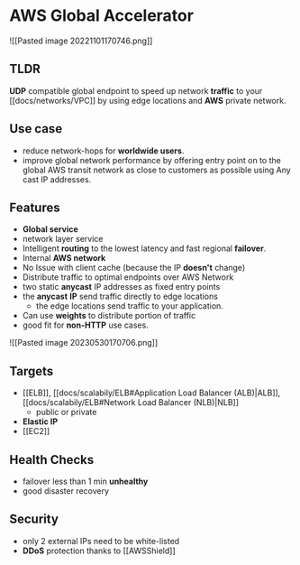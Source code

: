 
# AWS Global Accelerator

![[Pasted image 20221101170746.png]]
## TLDR
**UDP** compatible global endpoint to speed up network **traffic** to your [[docs/networks/VPC]] by using edge locations and **AWS** private network.

## Use case
- reduce network-hops for **worldwide users**.
- improve global network performance by offering entry point on to the global AWS transit network as close to customers as possible using Any cast IP addresses.

## Features
- **Global service**
- network layer service
- Intelligent **routing** to the lowest latency and fast regional **failover**.
- Internal **AWS network**
- No Issue with client cache (because the IP **doesn't** change)
- Distribute traffic to optimal endpoints over AWS Network
- two static **anycast** IP addresses as fixed entry points
- the **anycast** **IP** send traffic directly to edge locations
	- the edge locations send traffic to your application.
- Can use **weights** to distribute portion of traffic
- good fit for **non-HTTP** use cases.

![[Pasted image 20230530170706.png]]

## Targets
- [[ELB]], [[docs/scalabily/ELB#Application Load Balancer (ALB)|ALB]], [[docs/scalabily/ELB#Network Load Balancer (NLB)|NLB]]
	- public or private
- **Elastic IP**
- [[EC2]]

## Health Checks
- failover less than 1 min **unhealthy**
- good disaster recovery

## Security
- only 2 external IPs need to be white-listed
- **DDoS** protection thanks to [[AWSShield]]


